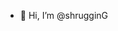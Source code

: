 - 👋 Hi, I’m @shrugginG

<!---
shrugginG/shrugginG is a ✨ special ✨ repository because its `README.md` (this file) appears on your GitHub profile.
You can click the Preview link to take a look at your changes.
--->
